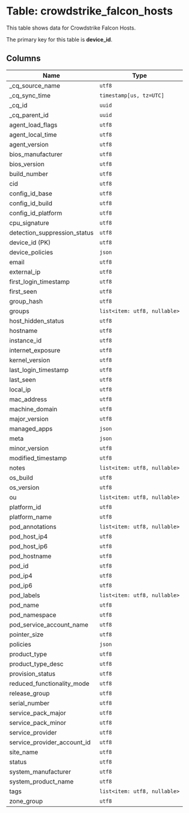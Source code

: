 # Table: crowdstrike_falcon_hosts

This table shows data for Crowdstrike Falcon Hosts.

The primary key for this table is **device_id**.

## Columns

| Name          | Type          |
| ------------- | ------------- |
|_cq_source_name|`utf8`|
|_cq_sync_time|`timestamp[us, tz=UTC]`|
|_cq_id|`uuid`|
|_cq_parent_id|`uuid`|
|agent_load_flags|`utf8`|
|agent_local_time|`utf8`|
|agent_version|`utf8`|
|bios_manufacturer|`utf8`|
|bios_version|`utf8`|
|build_number|`utf8`|
|cid|`utf8`|
|config_id_base|`utf8`|
|config_id_build|`utf8`|
|config_id_platform|`utf8`|
|cpu_signature|`utf8`|
|detection_suppression_status|`utf8`|
|device_id (PK)|`utf8`|
|device_policies|`json`|
|email|`utf8`|
|external_ip|`utf8`|
|first_login_timestamp|`utf8`|
|first_seen|`utf8`|
|group_hash|`utf8`|
|groups|`list<item: utf8, nullable>`|
|host_hidden_status|`utf8`|
|hostname|`utf8`|
|instance_id|`utf8`|
|internet_exposure|`utf8`|
|kernel_version|`utf8`|
|last_login_timestamp|`utf8`|
|last_seen|`utf8`|
|local_ip|`utf8`|
|mac_address|`utf8`|
|machine_domain|`utf8`|
|major_version|`utf8`|
|managed_apps|`json`|
|meta|`json`|
|minor_version|`utf8`|
|modified_timestamp|`utf8`|
|notes|`list<item: utf8, nullable>`|
|os_build|`utf8`|
|os_version|`utf8`|
|ou|`list<item: utf8, nullable>`|
|platform_id|`utf8`|
|platform_name|`utf8`|
|pod_annotations|`list<item: utf8, nullable>`|
|pod_host_ip4|`utf8`|
|pod_host_ip6|`utf8`|
|pod_hostname|`utf8`|
|pod_id|`utf8`|
|pod_ip4|`utf8`|
|pod_ip6|`utf8`|
|pod_labels|`list<item: utf8, nullable>`|
|pod_name|`utf8`|
|pod_namespace|`utf8`|
|pod_service_account_name|`utf8`|
|pointer_size|`utf8`|
|policies|`json`|
|product_type|`utf8`|
|product_type_desc|`utf8`|
|provision_status|`utf8`|
|reduced_functionality_mode|`utf8`|
|release_group|`utf8`|
|serial_number|`utf8`|
|service_pack_major|`utf8`|
|service_pack_minor|`utf8`|
|service_provider|`utf8`|
|service_provider_account_id|`utf8`|
|site_name|`utf8`|
|status|`utf8`|
|system_manufacturer|`utf8`|
|system_product_name|`utf8`|
|tags|`list<item: utf8, nullable>`|
|zone_group|`utf8`|